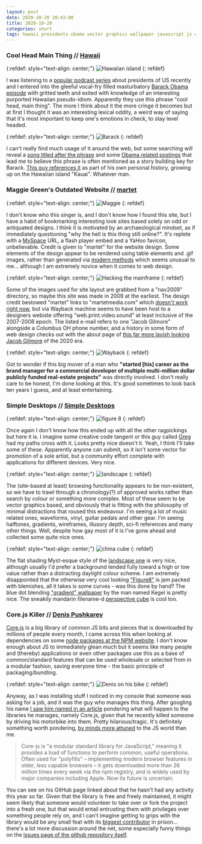 ```yaml
---
layout: post
date: 2020-10-20 20:43:00
title: 2020-10-20
categories: short
tags: hawaii presidents obama vector graphics wallpaper javascript js opensource webdev programming
---
```


### Cool Head Main Thing // [Hawaii](https://www.youtube.com/watch?v=ADi3RRk_eAk)

{:refdef: style="text-align: center;"}
![Hawaiian island](/assets/img/kauai.jpg)
{: refdef}

I was listening to a [popular podcast series](https://www.stitcher.com/podcast/the-washington-post/presidential) about presidents of US recently and I entered into the gleeful vocal-fry filled masturbatory [Barack Obama episode](https://www.youtube.com/watch?v=Vgv0-hQ9U-E) with gritted teeth and exited with knowledge of an interesting purported Hawaiian pseudo-idiom. Apparently they use this phrase "cool head, main thing". The more I think about it the more cringe it becomes but at first I thought it was an interesting lexical oddity, a weird way of saying that it's most important to keep one's emotions in check, to stay level headed.

{:refdef: style="text-align: center;"}
![Barack](/assets/img/obama.jpg)
{: refdef}

I can't really find much usage of it around the web, but some searching will reveal a [song titled after the phrase](https://www.youtube.com/watch?v=ADi3RRk_eAk) and some [Obama related postings](https://subrealism.blogspot.com/2012/06/cool-head-main-thing.html) that lead me to believe this phrase is often mentioned as a story building key for Barack. [This guy references it](https://www.thegardenisland.com/2013/06/30/business/cool-head-main-thing/) as part of his own personal history, growing up on the Hawaiian island "Kauai". Whatever man.

### Maggie Green's Outdated Website // [martet](http://maggiegreen.com/index.html)

{:refdef: style="text-align: center;"}
![Maggie](/assets/img/maggiegreen.jpg)
{: refdef}

I don't know who this singer is, and I don't know how I found this site, but I have a habit of bookmarking interesting look sites based solely on odd or antiquated designs. I think it is motivated by an archaeological mindset, as if immediately questioning "why the hell is this thing still online?". It's replete with a [MySpace](https://myspace.com/maggiegreensings) URL, a flash player embed and a YaHoo favicon, unbelievable. Credit is given to "martet" for the website design. Some elements of the design appear to be rendered using table elements and .gif images, rather than generated via [modern methods](https://www.w3.org/TR/css-backgrounds-3/) which seems unusual to me... although I am extremely novice when it comes to web design.

{:refdef: style="text-align: center;"}
![Hacking the mainframe](/assets/img/maggiewhois.jpg)
{: refdef}

Some of the images used for site layout are grabbed from a "nav2009" directory, so maybe this site was made in 2009 at the earliest. The design credit bestowed "martet" links to "martetmedia.com" which [doesn't work right now](https://www.thaizone.com/products/domain/expired/27102010.html), but via Wayback machine seems to have been host to a designers webiste offering "web.print.video.sound" at least inclusive of the 2007-2008 epoch. The listed e-mail refers to one "Jacob Gilmore" alongside a Columbus OH phone number, and a history in some form of web design checks out with the about page of [this far more lavish looking Jacob Gilmore](https://www.gilmorejr.com/) of the 2020 era.

{:refdef: style="text-align: center;"}
![Wayback](/assets/img/martetmedia.jpg)
{: refdef}

Got to wonder if this big mover of a man who **"started \[his] career as the brand manager for a commercial developer of multiple multi-million dollar publicly funded real-estate projects"** was directly involved. I don't really care to be honest, I'm done looking at this. It's good sometimes to look back ten years I guess, and at least entertaining.

### Simple Desktops // [Simple Desktops](http://simpledesktops.com/)

{:refdef: style="text-align: center;"}
![figure 8](/assets/img/Figure8.jpg)
{: refdef}

Once again I don't know how this ended up with all the other ragpickings but here it is. I imagine some creative code tangent or this guy called [Greg](https://www.gregaker.net/) had my paths cross with it. Looks pretty nice doesn't it. Yeah, I think I'll take some of these. Apparently anyone can submit, so it isn't some vector for promotion of a sole artist, but a community effort complete with applications for different devices. Very nice.

{:refdef: style="text-align: center;"}
![landscape](/assets/img/landscape_.jpg)
{: refdef}

The (site-based at least) browsing functionality appears to be non-existent, so we have to trawl through  a chronology(?) of approved works rather than search by colour or something more complex. Most of these seem to be vector graphics based, and obviously that is fitting with the philosophy of minimal distractions that roused this endeavour. I'm seeing a lot of music related ones, waveforms, vinyl, guitar pedals and other gear. I'm seeing halftones, gradients, wireframes, illusory depth, sci-fi references and many other things. Well, despite how gay most of it is I've gone ahead and collected some quite nice ones. 

{:refdef: style="text-align: center;"}
![china cube](/assets/img/splat2.jpg)
{: refdef}


The flat shading Myst-esque style of the [landscape one](http://simpledesktops.com/browse/desktops/2013/may/21/landscape_/) is very nice, although usually I'd prefer a background tended fully toward a high or low value rather than a distracting daylight colour scheme. I am extremely disappointed that the otherwise very cool looking ["Figure8"](http://simpledesktops.com/browse/desktops/2012/dec/30/figure-8/) is jam packed with blemishes, all it takes is some curves - was this done by hand? The blue dot blending ["gradient" wallpaper](http://simpledesktops.com/browse/desktops/2012/sep/04/gradient/) by the man named Kegel is pretty nice. The sneakily mandarin filename-d [perspective cube](http://simpledesktops.com/browse/desktops/2018/dec/12/square/) is cool too.

### Core.js Killer // [Denis Pushkarev](https://github.com/zloirock)

[Core.js](https://github.com/zloirock/core-js) is a big library of common JS bits and pieces that is downloaded by millions of people every month, I came across this when looking at dependencies on some [node packages at the NPM website](https://www.npmjs.com/package/jimp). I don't know enough about JS to immediately glean much but it seems like many people and (thereby) applications or even other packages use this as a base of common/standard features that can be used wholesale or selected from in a modular fashion, saving everyone time - the basic principle of packaging/bundling.

{:refdef: style="text-align: center;"}
![Denis on his bike](/assets/img/denispushkarev.jpg)
{: refdef}

Anyway, as I was installing stuff I noticed in my console that someone was asking for a job, and it was the guy who manages this thing. After googling his name [I saw him named in an article](https://www.theregister.com/2020/03/26/corejs_maintainer_jailed_code_release/) pondering what will happen to the libraries he manages, namely Core.js, given that he recently killed someone by driving his motorbike into them. Pretty hilarious/tragic. It's definitely something worth pondering, [by minds more attuned](https://daydaynews.cc/en/technology/452027.html) to the JS world than me.

>Core-js is "a modular standard library for JavaScript," meaning it provides a load of functions to perform common, useful operations. Often used for "polyfills" – implementing modern browser features in older, less capable browsers – it gets downloaded more than 26 million times every week via the npm registry, and is widely used by major companies including Apple. Now its future is uncertain.

You can see on his GitHub page linked about that he hasn't had any activity this year so far. Given that the library is free and freely maintained, it might seem likely that someone would volunteer to take over or fork the project into a fresh one, but that would entail entrusting them with privileges over something people rely on, and I can't imagine getting to grips with the library would be any small feat with its [biggest contributor](https://github.com/zloirock/core-js/graphs/contributors) in prison... there's a lot more discussion around the net, some especially funny things on the [issues page of the github repository itself](https://github.com/zloirock/core-js/issues?q=is%3Aissue+spam+is%3Aclosed).

